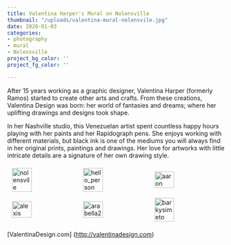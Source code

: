 ```yaml
---
title: Valentina Harper's Mural on Nolensville
thumbnail: "/uploads/valentina-mural-nolensvile.jpg"
date: 2020-01-03
categories:
- photography
- mural
- Nolensville
project_bg_color: ''
project_fg_color: ''

---
```

After 15 years working as a graphic designer, Valentina Harper (formerly Ramos) started to create other arts and crafts. From these creations, Valentina Design was born: her world of fantasies and dreams; where her uplifting drawings and designs took shape.

In her Nashville studio, this Venezuelan artist spent countless happy hours playing with her paints and her Rapidograph pens. She enjoys working with different materials, but black ink is one of the mediums you will always find in her original prints, paintings and drawings. Her love for artworks with little intricate details are a signature of her own drawing style.

<!-- 
![valentina-mural-nolensvile](/uploads/valentina-mural-nolensvile.jpg) 
![hello_person](/uploads/valentina-design/hello_person.jpg) 
![aaron](/uploads/valentina-design/aaron.jpg) 
![alexis](/uploads/valentina-design/alexis.jpg) 
![arabella2](/uploads/valentina-design/arabella2.jpg) 
![barkisimeto](/uploads/valentina-design/barkysimeto.jpg)  -->


<div class="imgGrid">
  <img src="/assets/static/uploads/valentina-mural-nolensvile.jpg" alt="nolensvile">
  <img src="/assets/static/uploads/valentina-design/hello_person.jpg" alt="hello_person">
  <img src="/assets/static/uploads/valentina-design/aaron.jpg" alt="aaron">
  <img src="/assets/static/uploads/valentina-design/alexis.jpg" alt="alexis">
  <img src="/assets/static/uploads/valentina-design/arabella2.jpg" alt="arabella2">
  <img src="/assets/static/uploads/valentina-design/barkysimeto.jpg" alt="barkysimeto">
</div>


[ValentinaDesign.com] (http://valentinadesign.com)

<style scoped>

  .imgGrid {
    display: flex;
    flex-direction: row;
    flex-wrap: wrap;
    align-items: center;
    justify-content: center;
  }

  .imgGrid img {
    margin: .5em;
    width: 30%;
  }

  @media (max-width: 800px) {
    .imgGrid img {
      width: 45%;
    }
  }

  @media (max-width: 600px) {
    .imgGrid img {
      width: 100%;
    }
  }
  
</style>